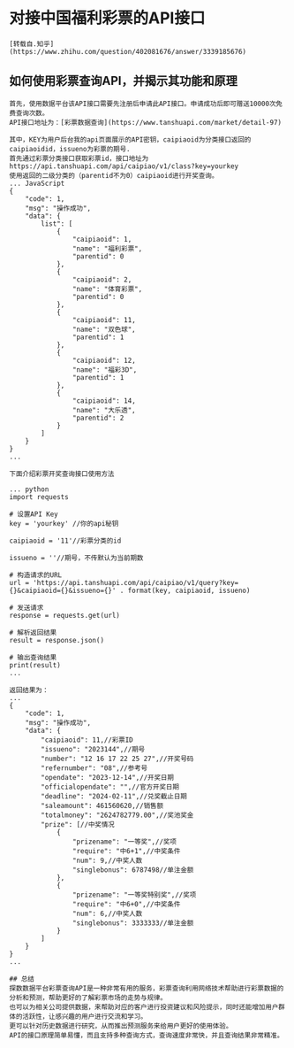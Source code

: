 
# 对接中国福利彩票的API接口
    [转载自.知乎](https://www.zhihu.com/question/402081676/answer/3339185676)

## 如何使用彩票查询API，并揭示其功能和原理
    首先，使用数据平台该API接口需要先注册后申请此API接口。申请成功后即可赠送10000次免费查询次数。
    API接口地址为：[彩票数据查询](https://www.tanshuapi.com/market/detail-97)

    其中，KEY为用户后台我的api页面展示的API密钥，caipiaoid为分类接口返回的caipiaoidid，issueno为彩票的期号.
    首先通过彩票分类接口获取彩票id，接口地址为https://api.tanshuapi.com/api/caipiao/v1/class?key=yourkey 
    使用返回的二级分类的（parentid不为0）caipiaoid进行开奖查询。
    ... JavaScript
    {
        "code": 1,
        "msg": "操作成功",
        "data": {
            list": [
                {
                    "caipiaoid": 1,
                    "name": "福利彩票",
                    "parentid": 0
                },
                {
                    "caipiaoid": 2,
                    "name": "体育彩票",
                    "parentid": 0
                },
                {
                    "caipiaoid": 11,
                    "name": "双色球",
                    "parentid": 1
                },
                {
                    "caipiaoid": 12,
                    "name": "福彩3D",
                    "parentid": 1
                },
                {
                    "caipiaoid": 14,
                    "name": "大乐透",
                    "parentid": 2
                }
            ]
        }
    }
    ...

    下面介绍彩票开奖查询接口使用方法

    ... python
    import requests
 
    # 设置API Key
    key = 'yourkey' //你的api秘钥

    caipiaoid = '11'//彩票分类的id

    issueno = ''//期号，不传默认为当前期数
    
    # 构造请求的URL
    url = 'https://api.tanshuapi.com/api/caipiao/v1/query?key={}&caipiaoid={}&issueno={}' . format(key, caipiaoid, issueno)
    
    # 发送请求
    response = requests.get(url)
    
    # 解析返回结果
    result = response.json()
    
    # 输出查询结果
    print(result)
    ...

    返回结果为：
    ...
    {
        "code": 1,
        "msg": "操作成功",
        "data": {
            "caipiaoid": 11,//彩票ID
            "issueno": "2023144",//期号
            "number": "12 16 17 22 25 27",//开奖号码
            "refernumber": "08",//参考号
            "opendate": "2023-12-14",//开奖日期
            "officialopendate": "",//官方开奖日期
            "deadline": "2024-02-11",//兑奖截止日期
            "saleamount": 461560620,//销售额
            "totalmoney": "2624782779.00",//奖池奖金
            "prize": [//中奖情况
                {
                    "prizename": "一等奖",//奖项
                    "require": "中6+1",//中奖条件
                    "num": 9,//中奖人数
                    "singlebonus": 6787498//单注金额
                },
                {
                    "prizename": "一等奖特别奖",//奖项
                    "require": "中6+0",//中奖条件
                    "num": 6,//中奖人数
                    "singlebonus": 3333333//单注金额
                }
            ]
        }
    }
    ...

    ## 总结
    探数数据平台彩票查询API是一种非常有用的服务，彩票查询利用网络技术帮助进行彩票数据的分析和预测，帮助更好的了解彩票市场的走势与规律。
    也可以为相关公司提供数据，来帮助对应的客户进行投资建议和风险提示，同时还能增加用户群体的活跃性，让感兴趣的用户进行交流和学习。
    更可以针对历史数据进行研究，从而推出预测服务来给用户更好的使用体验。
    API的接口原理简单易懂，而且支持多种查询方式，查询速度非常快，并且查询结果非常精准。